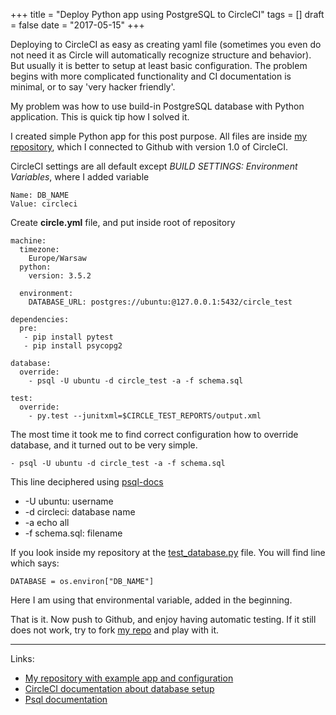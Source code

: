 +++
title = "Deploy Python app using PostgreSQL to CircleCI"
tags = []
draft = false
date = "2017-05-15"
+++

Deploying to CircleCI as easy as creating yaml file (sometimes you even do not need it as Circle will automatically recognize structure and behavior). But usually it is better to setup at least basic configuration. The problem begins with more complicated functionality and CI documentation is minimal, or to say 'very hacker friendly'.

My problem was how to use build-in PostgreSQL database with Python application. This is quick tip how I solved it.
<!--more-->

I created simple Python app for this post purpose. All files are inside [my repository][my-circleci-repo], which I connected to Github with version 1.0 of CircleCI.

CircleCI settings are all default except *BUILD SETTINGS: Environment Variables*, where I added variable

    Name: DB_NAME
    Value: circleci

Create **circle.yml** file, and put inside root of repository


    machine:
      timezone:
        Europe/Warsaw
      python:
        version: 3.5.2

      environment:
        DATABASE_URL: postgres://ubuntu:@127.0.0.1:5432/circle_test

    dependencies:
      pre:
       - pip install pytest
       - pip install psycopg2

    database:
      override:
        - psql -U ubuntu -d circle_test -a -f schema.sql

    test:
      override:
        - py.test --junitxml=$CIRCLE_TEST_REPORTS/output.xml

The most time it took me to find correct configuration how to override database, and it turned out to be very simple.


    - psql -U ubuntu -d circle_test -a -f schema.sql

This line deciphered using [psql-docs]

* -U ubuntu: username
* -d circleci: database name
* -a echo all
* -f schema.sql: filename

If you look inside my repository at the [test_database.py][] file. You will find line which says:

    DATABASE = os.environ["DB_NAME"]

Here I am using that environmental variable, added in the beginning.

That is it. Now push to Github, and enjoy having automatic testing. If it still does not work, try to fork [my repo][my-circleci-repo] and play with it.

---

Links:

* [My repository with example app and configuration][my-circleci-repo]
* [CircleCI documentation about database setup][circleci-db-docs]
* [Psql documentation][psql-docs]


[my-circleci-repo]: https://github.com/pbedn/circleci-1.0-pytest-postgresql
[circleci-db-docs]: https://circleci.com/docs/1.0/manually/#databases
[psql-docs]: https://www.postgresql.org/docs/9.5/static/app-psql.html
[test_database.py]: https://github.com/pbedn/circleci-1.0-pytest-postgresql/blob/master/tests/test_database.py